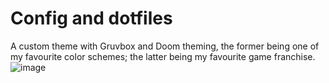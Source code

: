 # Config and dotfiles
A custom theme with Gruvbox and Doom theming, the former being one of my favourite color schemes; the latter being my favourite game franchise.
![image](https://user-images.githubusercontent.com/121584975/226060769-36ce98c6-1f11-4eb3-a0e4-16591201bf37.png)

